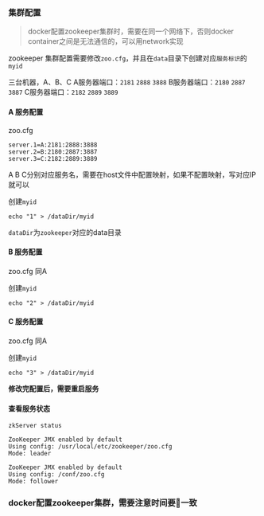 ### 集群配置
> docker配置zookeeper集群时，需要在同一个网络下，否则docker container之间是无法通信的，可以用network实现

zookeeper 集群配置需要修改`zoo.cfg`，并且在`data`目录下创建对应`服务标识`的`myid`

三台机器，A、B、C
A服务器端口：`2181` `2888` `3888`
B服务器端口：`2180` `2887` `3887`
C服务器端口：`2182` `2889` `3889`

#### A 服务配置
zoo.cfg
```
server.1=A:2181:2888:3888
server.2=B:2180:2887:3887
server.3=C:2182:2889:3889
```
A B C分别对应服务名，需要在host文件中配置映射，如果不配置映射，写对应IP就可以

创建`myid`
```
echo "1" > /dataDir/myid
```
`dataDir`为`zookeeper`对应的data目录

#### B 服务配置
zoo.cfg 同A

创建`myid`
```
echo "2" > /dataDir/myid
```

#### C 服务配置
zoo.cfg 同A

创建`myid`
```
echo "3" > /dataDir/myid
```

**修改完配置后，需要重启服务**

#### 查看服务状态
`zkServer status`
```
ZooKeeper JMX enabled by default
Using config: /usr/local/etc/zookeeper/zoo.cfg
Mode: leader
```

```
ZooKeeper JMX enabled by default
Using config: /conf/zoo.cfg
Mode: follower
```

### docker配置zookeeper集群，需要注意时间要一致
